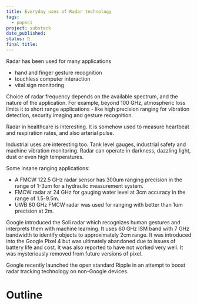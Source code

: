 ```yaml
---
title: Everyday uses of Radar technology
tags:
  - popsci
project: substack
date_published: 
status: 🚧
final title:
---
```

Radar has been used for many applications
- hand and finger gesture recognition
- touchless computer interaction
- vital sign monitoring

Choice of radar frequency depends on the available spectrum, and the nature of the application. For example, beyond 100 GHz, atmospheric loss limits it to short range applications - like high precision ranging for vibration detection, security imaging and gesture recognition.

Radar in healthcare is interesting. It is somehow used to measure heartbeat and respiration rates, and also arterial pulse. 

Industrial uses are interesting too. Tank level gauges, industrial safety and machine vibration monitoring. Radar can operate in darkness, dazzling light, dust or even high temperatures.

Some insane ranging applications:
- A FMCW 122.5 GHz radar sensor has 300um ranging precision in the range of 1-3um for a hydraulic measurement system.
- FMCW radar at 24 GHz for gauging water level at 3cm accuracy in the range of 1.5-9.5m. 
- UWB 80 GHz FMCW radar was used for ranging with better than 1um precision at 2m.

Google introduced the Soli radar which recognizes human gestures and interprets them with machine learning. It uses 60 GHz ISM band with 7 GHz bandwidth to identify objects to approximately 2cm range. It was introduced into the Google Pixel 4 but was ultimately abandoned due to issues of battery life and cost. It was also reported to have not worked very well. It was mysteriously removed from future versions of pixel.

Google recently launched the open standard Ripple in an attempt to boost radar tracking technology on non-Google devices.

# Outline
